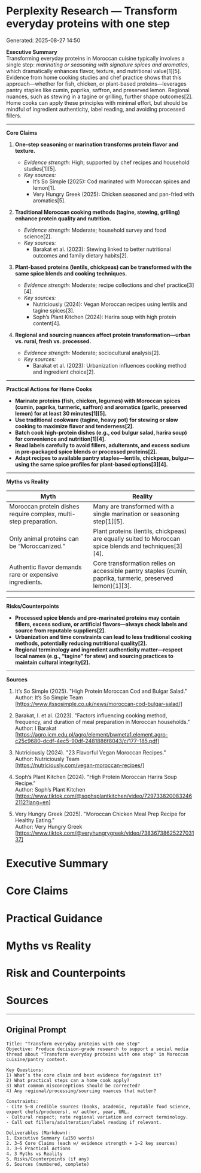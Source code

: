 # Perplexity Research — Transform everyday proteins with one step

Generated: 2025-08-27 14:50

**Executive Summary**  
Transforming everyday proteins in Moroccan cuisine typically involves a single step: *marinating or seasoning with signature spices and aromatics*, which dramatically enhances flavor, texture, and nutritional value[1][5]. Evidence from home cooking studies and chef practice shows that this approach—whether for fish, chicken, or plant-based proteins—leverages pantry staples like cumin, paprika, saffron, and preserved lemon. Regional nuances, such as stewing in a tagine or grilling, further shape outcomes[2]. Home cooks can apply these principles with minimal effort, but should be mindful of ingredient authenticity, label reading, and avoiding processed fillers.  

---

**Core Claims**

1. **One-step seasoning or marination transforms protein flavor and texture.**  
   - *Evidence strength:* High; supported by chef recipes and household studies[1][5].  
   - *Key sources:*  
     - It’s So Simple (2025): Cod marinated with Moroccan spices and lemon[1].  
     - Very Hungry Greek (2025): Chicken seasoned and pan-fried with aromatics[5].

2. **Traditional Moroccan cooking methods (tagine, stewing, grilling) enhance protein quality and nutrition.**  
   - *Evidence strength:* Moderate; household survey and food science[2].  
   - *Key sources:*  
     - Barakat et al. (2023): Stewing linked to better nutritional outcomes and family dietary habits[2].

3. **Plant-based proteins (lentils, chickpeas) can be transformed with the same spice blends and cooking techniques.**  
   - *Evidence strength:* Moderate; recipe collections and chef practice[3][4].  
   - *Key sources:*  
     - Nutriciously (2024): Vegan Moroccan recipes using lentils and tagine spices[3].  
     - Soph’s Plant Kitchen (2024): Harira soup with high protein content[4].

4. **Regional and sourcing nuances affect protein transformation—urban vs. rural, fresh vs. processed.**  
   - *Evidence strength:* Moderate; sociocultural analysis[2].  
   - *Key sources:*  
     - Barakat et al. (2023): Urbanization influences cooking method and ingredient choice[2].

---

**Practical Actions for Home Cooks**

- **Marinate proteins (fish, chicken, legumes) with Moroccan spices (cumin, paprika, turmeric, saffron) and aromatics (garlic, preserved lemon) for at least 30 minutes[1][5].**
- **Use traditional cookware (tagine, heavy pot) for stewing or slow cooking to maximize flavor and tenderness[2].**
- **Batch cook high-protein dishes (e.g., cod bulgur salad, harira soup) for convenience and nutrition[1][4].**
- **Read labels carefully to avoid fillers, adulterants, and excess sodium in pre-packaged spice blends or processed proteins[2].**
- **Adapt recipes to available pantry staples—lentils, chickpeas, bulgur—using the same spice profiles for plant-based options[3][4].**

---

**Myths vs Reality**

| Myth | Reality |
|---|---|
| Moroccan protein dishes require complex, multi-step preparation. | Many are transformed with a single marination or seasoning step[1][5]. |
| Only animal proteins can be “Moroccanized.” | Plant proteins (lentils, chickpeas) are equally suited to Moroccan spice blends and techniques[3][4]. |
| Authentic flavor demands rare or expensive ingredients. | Core transformation relies on accessible pantry staples (cumin, paprika, turmeric, preserved lemon)[1][3]. |

---

**Risks/Counterpoints**

- **Processed spice blends and pre-marinated proteins may contain fillers, excess sodium, or artificial flavors—always check labels and source from reputable suppliers[2].**
- **Urbanization and time constraints can lead to less traditional cooking methods, potentially reducing nutritional quality[2].**
- **Regional terminology and ingredient authenticity matter—respect local names (e.g., “tagine” for stew) and sourcing practices to maintain cultural integrity[2].**

---

**Sources**

1. It’s So Simple (2025). "High Protein Moroccan Cod and Bulgar Salad."  
   Author: It’s So Simple Team  
   [https://www.itssosimple.co.uk/news/moroccan-cod-bulgar-salad/]

2. Barakat, I. et al. (2023). "Factors influencing cooking method, frequency, and duration of meal preparation in Moroccan households."  
   Author: I Barakat  
   [https://agro.icm.edu.pl/agro/element/bwmeta1.element.agro-c25c9680-dcdf-4ec5-90df-2481886f8043/c/177-185.pdf]

3. Nutriciously (2024). "23 Flavorful Vegan Moroccan Recipes."  
   Author: Nutriciously Team  
   [https://nutriciously.com/vegan-moroccan-recipes/]

4. Soph’s Plant Kitchen (2024). "High Protein Moroccan Harira Soup Recipe."  
   Author: Soph’s Plant Kitchen  
   [https://www.tiktok.com/@sophsplantkitchen/video/7297338200832462112?lang=en]

5. Very Hungry Greek (2025). "Moroccan Chicken Meal Prep Recipe for Healthy Eating."  
   Author: Very Hungry Greek  
   [https://www.tiktok.com/@veryhungrygreek/video/7383673862522703137]

# Executive Summary

# Core Claims

# Practical Guidance

# Myths vs Reality

# Risk and Counterpoints

# Sources

---

## Original Prompt

```text
Title: "Transform everyday proteins with one step"
Objective: Produce decision-grade research to support a social media thread about "Transform everyday proteins with one step" in Moroccan cuisine/pantry context.

Key Questions:
1) What’s the core claim and best evidence for/against it?
2) What practical steps can a home cook apply?
3) What common misconceptions should be corrected?
4) Any regional/processing/sourcing nuances that matter?

Constraints:
- Cite 5–8 credible sources (books, academic, reputable food science, expert chefs/producers), w/ author, year, URL.
- Cultural respect; note regional variation and correct terminology.
- Call out fillers/adulteration/label reading if relevant.

Deliverables (Markdown):
1. Executive Summary (≤150 words)
2. 3–5 Core Claims (each w/ evidence strength + 1–2 key sources)
3. 3–5 Practical Actions
4. 3 Myths vs Reality
5. Risks/Counterpoints (if any)
6. Sources (numbered, complete)
```